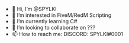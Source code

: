 - 👋 Hi, I’m @SPYLKI
- 👀 I’m interested in FiveM/RedM Scripting
- 🌱 I’m currently learning C#
- 💞️ I’m looking to collaborate on ???
- 📫 How to reach me: DISCORD: SPYLKI#0001

<!---
SPYLKI/SPYLKI is a ✨ special ✨ repository because its `README.md` (this file) appears on your GitHub profile.
You can click the Preview link to take a look at your changes.
--->
